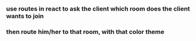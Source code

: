 ### use routes in react to ask the client which room does the client wants to join

### then route him/her to that room, with that color theme